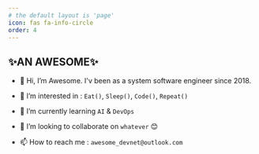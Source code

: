 ```yaml
---
# the default layout is 'page'
icon: fas fa-info-circle
order: 4
---
```


<!-- > An example showing the `tip` type prompt.
{: .prompt-tip }

> An example showing the `info` type prompt.
{: .prompt-info }

> An example showing the `warning` type prompt.
{: .prompt-warning }

> An example showing the `danger` type prompt.
{: .prompt-danger } -->

## ✨**AN AWESOME**✨

* 👋 Hi, I’m Awesome. I'v been as a system software engineer since 2018.
* 👀 I’m interested in :
`Eat()`, `Sleep()`, `Code()`, `Repeat()`

* 🌱 I’m currently learning `AI` & `DevOps`
* 💞️ I’m looking to collaborate on `whatever` 😊
* 📫 How to reach me : `awesome_devnet@outlook.com`